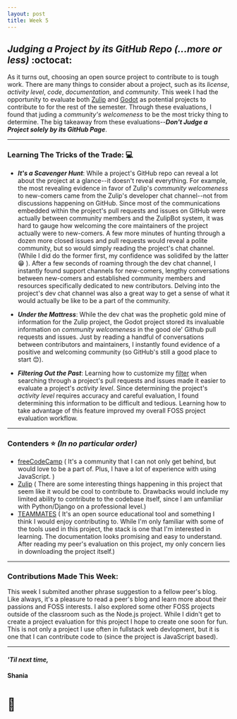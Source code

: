 ```yaml
---
layout: post
title: Week 5
---
```


## *Judging a Project by its GitHub Repo (...more or less)* :octocat:

<!-- Comment on the project evaluation that you did in class. What was hard? what did you learn? Are you interested in the particular project that you evaluated now? What was the hardest task? Do not limit yourself to these questions. -->
<!-- From the current set of projects listed in the wiki, including those added by your classmates, which is your first choice to work on? -->

As it turns out, choosing an open source project to contribute to is tough work. There are many things to consider about a project, such as its *license*, *activity level*, *code*, *documentation*, and *community*. This week I had the opportunity to evaluate both [Zulip](https://github.com/hunter-college-ossd-spr-2020/project-evaluation/blob/master/zulip_evaluation_2.md) and [Godot](https://github.com/hunter-college-ossd-spr-2020/project-evaluation/blob/master/godot_evaluation.md) as potential projects to contribute to for the rest of the semester. Through these evaluations, I found that juding a *community's welcomeness* to be the most tricky thing to determine. The big takeaway from these evaluations--***Don't Judge a Project solely by its GitHub Page***. 


---
### Learning The Tricks of the Trade: :computer:
- ***It's a Scavenger Hunt***: While a project's GitHub repo can reveal a lot about the project at a glance--it doesn't reveal everything. For example, the most revealing evidence in favor of Zulip's *community welcomeness* to new-comers came from the Zulip's developer chat channel--not from discussions happening on GitHub. Since most of the communications embedded within the project's pull requests and issues on GitHub were actually between community members and the ZulipBot system, it was hard to gauge how welcoming the core maintainers of the project actually were to new-comers. A few more minutes of hunting through a dozen more closed issues and pull requests would reveal a polite community, but so would simply reading the project's chat channel. (While I did do the former first, my confidence was solidifed by the latter :grin: ). After a few seconds of roaming through the dev chat channel, I instantly found support channels for new-comers, lengthy conversations between new-comers and established community members and resources specifically dedicated to new contributors. Delving into the project's dev chat channel was also a great way to get a sense of what it would actually be like to be a part of the community.

- ***Under the Mattress***: While the dev chat was the prophetic gold mine of information for the Zulip project, the Godot project stored its invaluable information on *community welcomeness* in the good ole' Github pull requests and issues. Just by reading a handful of conversations between contributors and maintainers, I instantly found evidence of a positive and welcoming community (so GitHub's still a good place to start :blush:). 

- ***Filtering Out the Past***: Learning how to customize my [filter](https://help.github.com/en/github/searching-for-information-on-github/searching-issues-and-pull-requests) when searching through a project's pull requests and issues made it easier to evaluate a project's *activity level*. Since determining the project's *activity level* requires accuracy and careful evaluation, I found determining this information to be difficult and tedious. Learning how to take advantage of this feature improved my overall FOSS project evaluation workflow.  

---
### Contenders :star: *(In no particular order)*
- [freeCodeCamp](https://github.com/hunter-college-ossd-spr-2020/project-evaluation/blob/master/freecodecamp_evaluation.md) ( It's a community that I can not only get behind, but would love to be a part of. Plus, I have a lot of experience with using JavaScript. )
- [Zulip](https://github.com/hunter-college-ossd-spr-2020/project-evaluation/blob/master/zulip_evaluation_2.md) ( There are some interesting things happening in this project that seem like it would be cool to contribute to. Drawbacks would include my limited ability to contribute to the codebase itself, since I am unfamiliar with Python/Django on a professional level.)
- [TEAMMATES](https://github.com/hunter-college-ossd-spr-2020/project-evaluation/blob/master/teammates_evaluation_2.md) ( It's an open source educational tool and something I think I would enjoy contributing to. While I'm only familiar with some of the tools used in this project, the stack is one that I'm interested in learning. The documentation looks promising and easy to understand. After reading my peer's evaluation on this project, my only concern lies in downloading the project itself.)

---
### Contributions Made This Week:

This week I submited another phrase suggestion to a fellow peer's blog. Like always, it's a pleasure to read a peer's blog and learn more about their passions and FOSS interests. I also explored some other FOSS projects outside of the classroom such as the Node.js project. While I didn't get to create a project evaluation for this project I hope to create one soon for fun. This is not only a project I use often in fullstack web devlopment, but it is one that I can contribute code to (since the project is JavaScript based).

--- 
#### *'Til next time,*
#### Shania
# :mushroom: